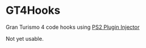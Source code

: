 # GT4Hooks

Gran Turismo 4 code hooks using [PS2 Plugin Injector](https://github.com/ermaccer/ps2plugininjector)

Not yet usable.